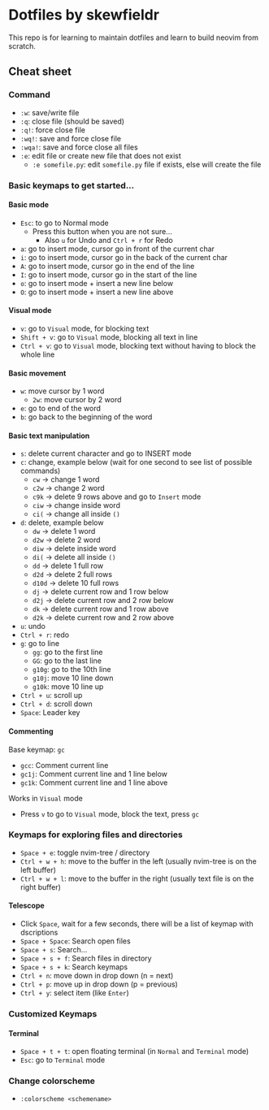 # Dotfiles by skewfieldr

This repo is for learning to maintain dotfiles and learn to build neovim from scratch.

## Cheat sheet

### Command
- ```:w```: save/write file
- ```:q```: close file (should be saved)
- ```:q!```: force close file
- ```:wq!```: save and force close file
- ```:wqa!```: save and force close all files
- ```:e```: edit file or create new file that does not exist
    - ```:e somefile.py```: edit ```somefile.py``` file if exists, else will create the file

### Basic keymaps to get started...
#### Basic mode
- ```Esc```: to go to Normal mode
    - Press this button when you are not sure...
        - Also ```u``` for Undo and ```Ctrl + r``` for Redo
- ```a```: go to insert mode, cursor go in front of the current char
- ```i```: go to insert mode, cursor go in the back of the current char
- ```A```: go to insert mode, cursor go in the end of the line
- ```I```: go to insert mode, cursor go in the start of the line
- ```o```: go to insert mode + insert a new line below
- ```O```: go to insert mode + insert a new line above

#### Visual mode
- ```v```: go to ```Visual``` mode, for blocking text
- ```Shift + v```: go to ```Visual``` mode, blocking all text in line
- ```Ctrl + v```: go to ```Visual``` mode, blocking text without having to block the whole line

#### Basic movement
- ```w```: move cursor by 1 word
    - ```2w```: move cursor by 2 word
- ```e```: go to end of the word
- ```b```: go back to the beginning of the word

#### Basic text manipulation
- ```s```: delete current character and go to INSERT mode
- ```c```: change, example below (wait for one second to see list of possible commands)
    - ```cw``` -> change 1 word
    - ```c2w``` -> change 2 word
    - ```c9k``` -> delete 9 rows above and go to ```Insert``` mode
    - ```ciw``` -> change inside word
    - ```ci(``` -> change all inside ```()```
- ```d```: delete, example below
    - ```dw``` -> delete 1 word
    - ```d2w``` -> delete 2 word
    - ```diw``` -> delete inside word
    - ```di(``` -> delete all inside ```()```
    - ```dd``` -> delete 1 full row
    - ```d2d``` -> delete 2 full rows
    - ```d10d``` -> delete 10 full rows
    - ```dj``` -> delete current row and 1 row below
    - ```d2j``` -> delete current row and 2 row below
    - ```dk``` -> delete current row and 1 row above
    - ```d2k``` -> delete current row and 2 row above
- ```u```: undo
- ```Ctrl + r```: redo
- ```g```: go to line
    - ```gg```: go to the first line
    - ```GG```: go to the last line
    - ```g10g```: go to the 10th line
    - ```g10j```: move 10 line down
    - ```g10k```: move 10 line up
- ```Ctrl + u```: scroll up
- ```Ctrl + d```: scroll down
- ```Space```: Leader key

#### Commenting
Base keymap: ```gc```
- ```gcc```: Comment current line
- ```gc1j```: Comment current line and 1 line below
- ```gc1k```: Comment current line and 1 line above

Works in ```Visual``` mode
- Press ```v``` to go to ```Visual``` mode, block the text, press ```gc```


### Keymaps for exploring files and directories
- ```Space + e```: toggle nvim-tree / directory
- ```Ctrl + w + h```: move to the buffer in the left (usually nvim-tree is on the left buffer)
- ```Ctrl + w + l```: move to the buffer in the right (usually text file is on the right buffer)

#### Telescope
- Click ```Space```, wait for a few seconds, there will be a list of keymap with dscriptions
- ```Space + Space```: Search open files
- ```Space + s```: Search... 
- ```Space + s + f```: Search files in directory
- ```Space + s + k```: Search keymaps
- ```Ctrl + n```: move down in drop down (n = next)
- ```Ctrl + p```: move up in drop down (p = previous)
- ```Ctrl + y```: select item (like ```Enter```)

### Customized Keymaps

#### Terminal

- ```Space + t + t```: open floating terminal (in ```Normal``` and ```Terminal``` mode)
- ```Esc```: go to ```Terminal``` mode

### Change colorscheme

- ```:colorscheme <schemename>```
